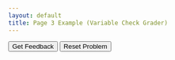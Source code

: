 ```yaml
---
layout: default
title: Page 3 Example (Variable Check Grader)
---
```


<div id="ej1-sortableTrash" class="sortable-code"></div> 
<div id="ej1-sortable" class="sortable-code"></div> 
<div style="clear:both;"></div> 
<p> 
    <input id="ej1-feedbackLink" value="Get Feedback" type="button" /> 
    <input id="ej1-newInstanceLink" value="Reset Problem" type="button" /> 
</p> 
<script type="text/javascript"> 
(function(){
  var initial = "def hola():\n" +
    "	return 123\n" +
    "def hola: #distractor\n" +
    "	return hola #distractor";
  var parsonsPuzzle = new ParsonsWidget({
    "sortableId": "ej1-sortable",
    "max_wrong_lines": 10,
    "grader": ParsonsWidget._graders.LineBasedGrader,
    "exec_limit": 2500,
    "can_indent": true,
    "x_indent": 50,
    "lang": "en",
    "show_feedback": true,
    "trashId": "ej1-sortableTrash"
  });
  parsonsPuzzle.init(initial);
  parsonsPuzzle.shuffleLines();
  $("#ej1-newInstanceLink").click(function(event){ 
      event.preventDefault(); 
      parsonsPuzzle.shuffleLines(); 
  }); 
  $("#ej1-feedbackLink").click(function(event){ 
      event.preventDefault(); 
      console.log(parsonsPuzzle.getFeedback()); 
      
  }); 
})(); 
</script>
